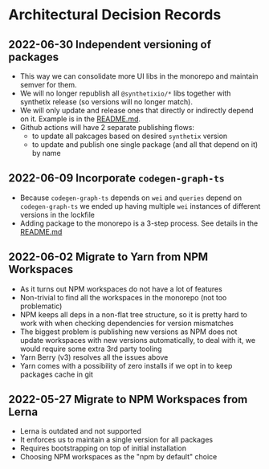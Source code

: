 # Architectural Decision Records

## 2022-06-30 Independent versioning of packages

- This way we can consolidate more UI libs in the monorepo and maintain semver for them.
- We will no longer republish all `@synthetixio/*` libs together with synthetix release (so versions will no longer match).
- We will only update and release ones that directly or indirectly depend on it. Example is in the [README.md](README.md).
- Github actions will have 2 separate publishing flows:
  - to update all pakcages based on desired `synthetix` version
  - to update and publish one single package (and all that depend on it) by name

## 2022-06-09 Incorporate `codegen-graph-ts`

- Because `codegen-graph-ts` depends on `wei` and `queries` depend on `codegen-graph-ts` we ended up having multiple `wei` instances of different versions in the lockfile
- Adding package to the monorepo is a 3-step process. See details in the [README.md](README.md)

## 2022-06-02 Migrate to Yarn from NPM Workspaces

- As it turns out NPM workspaces do not have a lot of features
- Non-trivial to find all the workspaces in the monorepo (not too problematic)
- NPM keeps all deps in a non-flat tree structure, so it is pretty hard to work with when checking dependencies for version mismatches
- The biggest problem is publishing new versions as NPM does not update workspaces with new versions automatically, to deal with it, we would require some extra 3rd party tooling
- Yarn Berry (v3) resolves all the issues above
- Yarn comes with a possibility of zero installs if we opt in to keep packages cache in git

## 2022-05-27 Migrate to NPM Workspaces from Lerna

- Lerna is outdated and not supported
- It enforces us to maintain a single version for all packages
- Requires bootstrapping on top of initial installation
- Choosing NPM workspaces as the "npm by default" choice
